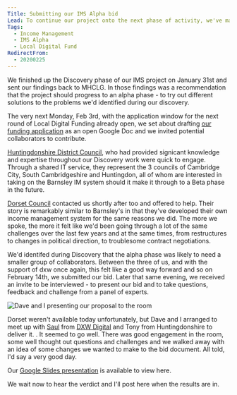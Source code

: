 ```yaml
---
Title: Submitting our IMS Alpha bid
Lead: To continue our project onto the next phase of activity, we've made a bid for support to the Local Digital Fund
Tags: 
  - Income Management
  - IMS Alpha
  - Local Digital Fund
RedirectFrom:
  - 20200225
---
```


We finished up the Discovery phase of our IMS project on January 31st and sent our findings back to MHCLG. In those findings was a recommendation that the project should progress to an alpha phase - to try out different solutions to the problems we'd identified during our discovery.

The very next Monday, Feb 3rd, with the application window for the next round of Local Digital Funding already open, we set about drafting [our funding application](https://docs.google.com/document/d/1mJ8Mb2o-f2FdQJgNEcEsaalXpaokD0PutbURlcZldwc) as an open Google Doc and we invited potential collaborators to contribute.

[Huntingdonshire District Council](https://www.huntingdonshire.gov.uk/), who had provided signicant knowledge and expertise throughout our Discovery work were quick to engage. Through a shared IT service, they represent the 3 councils of Cambridge City, South Cambridgeshire and Huntingdon, all of whom are interested in taking on the Barnsley IM system should it make it through to a Beta phase in the future.

[Dorset Council](https://www.dorsetcouncil.gov.uk/) contacted us shortly after too and offered to help. Their story is remarkably similar to Barnsley's in that they've developed their own income management system for the same reasons we did. The more we spoke, the more it felt like we'd been going through a lot of the same challenges over the last few years and at the same times, from restructures to changes in political direction, to troublesome contract negotiations.

We'd identifed during Discovery that the alpha phase was likely to need a smaller group of collaborators. Between the three of us, and with the support of dxw once again, this felt like a good way forward and so on February 14th, we submitted our bid. Later that same evening, we received an invite to be interviewed - to present our bid and to take questions, feedback and challenge from a panel of experts.

![Dave and I presenting our proposal to the room](https://mhclgdigital.blog.gov.uk/wp-content/uploads/sites/222/2020/03/FundPanelRound4-2-620x346.jpg)

Dorset weren't available today unfortunately, but Dave and I arranged to meet up with [Saul](https://twitter.com/saulcozens) from [DXW Digital](https://www.dxw.com) and Tony from Huntingdonshire to deliver it. . It seemed to go well. There was good engagement in the room, some well thought out questions and challenges and we walked away with an idea of some changes we wanted to make to the bid document. All told, I'd say a very good day.

Our [Google Slides presentation](https://docs.google.com/presentation/d/1DYnC0MpF7UOj3yKeJE8Qml9S2bXxOccf4C7H5REJJjg) is available to view here.

We wait now to hear the verdict and I'll post here when the results are in.